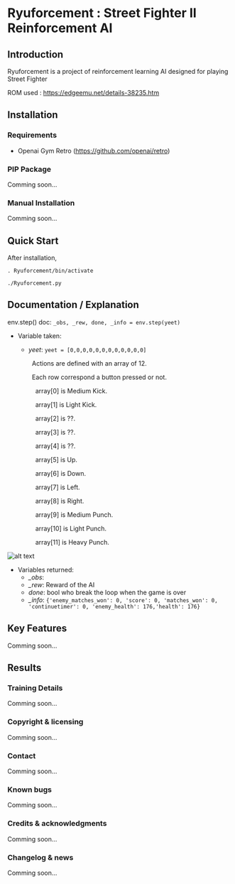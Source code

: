 # Ryuforcement : Street Fighter II Reinforcement AI

## Introduction

Ryuforcement is a project of reinforcement learning AI designed for playing Street Fighter

ROM used : https://edgeemu.net/details-38235.htm

## Installation

### Requirements

* Openai Gym Retro (https://github.com/openai/retro)

### PIP Package

Comming soon...

### Manual Installation

Comming soon...

## Quick Start
After installation,

```. Ryuforcement/bin/activate```

```./Ryuforcement.py```

## Documentation / Explanation
env.step() doc:
```_obs, _rew, done, _info = env.step(yeet)```
* Variable taken:
	* *yeet*: ```yeet = [0,0,0,0,0,0,0,0,0,0,0,0]```
	
	&nbsp;&nbsp;&nbsp;&nbsp;&nbsp;&nbsp;&nbsp;&nbsp;Actions are defined with an array of 12.
	
	&nbsp;&nbsp;&nbsp;&nbsp;&nbsp;&nbsp;&nbsp;&nbsp;Each row correspond a button pressed or not.
	
&nbsp;&nbsp;&nbsp;&nbsp;&nbsp;&nbsp;&nbsp;&nbsp;&nbsp;&nbsp;&nbsp;&nbsp;&nbsp;&nbsp;&nbsp;&nbsp;array[0] is Medium Kick.

&nbsp;&nbsp;&nbsp;&nbsp;&nbsp;&nbsp;&nbsp;&nbsp;&nbsp;&nbsp;&nbsp;&nbsp;&nbsp;&nbsp;&nbsp;&nbsp;array[1] is Light Kick.

&nbsp;&nbsp;&nbsp;&nbsp;&nbsp;&nbsp;&nbsp;&nbsp;&nbsp;&nbsp;&nbsp;&nbsp;&nbsp;&nbsp;&nbsp;&nbsp;array[2] is ??.

&nbsp;&nbsp;&nbsp;&nbsp;&nbsp;&nbsp;&nbsp;&nbsp;&nbsp;&nbsp;&nbsp;&nbsp;&nbsp;&nbsp;&nbsp;&nbsp;array[3] is ??.

&nbsp;&nbsp;&nbsp;&nbsp;&nbsp;&nbsp;&nbsp;&nbsp;&nbsp;&nbsp;&nbsp;&nbsp;&nbsp;&nbsp;&nbsp;&nbsp;array[4] is ??.

&nbsp;&nbsp;&nbsp;&nbsp;&nbsp;&nbsp;&nbsp;&nbsp;&nbsp;&nbsp;&nbsp;&nbsp;&nbsp;&nbsp;&nbsp;&nbsp;array[5] is Up.

&nbsp;&nbsp;&nbsp;&nbsp;&nbsp;&nbsp;&nbsp;&nbsp;&nbsp;&nbsp;&nbsp;&nbsp;&nbsp;&nbsp;&nbsp;&nbsp;array[6] is Down.

&nbsp;&nbsp;&nbsp;&nbsp;&nbsp;&nbsp;&nbsp;&nbsp;&nbsp;&nbsp;&nbsp;&nbsp;&nbsp;&nbsp;&nbsp;&nbsp;array[7] is Left.

&nbsp;&nbsp;&nbsp;&nbsp;&nbsp;&nbsp;&nbsp;&nbsp;&nbsp;&nbsp;&nbsp;&nbsp;&nbsp;&nbsp;&nbsp;&nbsp;array[8] is Right.

&nbsp;&nbsp;&nbsp;&nbsp;&nbsp;&nbsp;&nbsp;&nbsp;&nbsp;&nbsp;&nbsp;&nbsp;&nbsp;&nbsp;&nbsp;&nbsp;array[9] is Medium Punch.

&nbsp;&nbsp;&nbsp;&nbsp;&nbsp;&nbsp;&nbsp;&nbsp;&nbsp;&nbsp;&nbsp;&nbsp;&nbsp;&nbsp;&nbsp;&nbsp;array[10] is Light Punch.

&nbsp;&nbsp;&nbsp;&nbsp;&nbsp;&nbsp;&nbsp;&nbsp;&nbsp;&nbsp;&nbsp;&nbsp;&nbsp;&nbsp;&nbsp;&nbsp;array[11] is Heavy Punch.

![alt text](https://raw.githubusercontent.com/Camille-Gouneau/Ryuforcement/master/temp/InputManette.png)

* Variables returned:
	* *_obs*:
	* *_rew*: Reward of the AI
	* *done*: bool who break the loop when the game is over
	* *_info*: ```{'enemy_matches_won': 0, 'score': 0, 'matches_won': 0, 'continuetimer': 0, 'enemy_health': 176,'health': 176}```

## Key Features

Comming soon...

## Results

### Training Details

Comming soon...

### Copyright & licensing

Comming soon...

### Contact

Comming soon...

### Known bugs

Comming soon...

### Credits & acknowledgments

Comming soon...

### Changelog & news

Comming soon...

